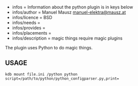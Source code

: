 - infos = Information about the python plugin is in keys below
- infos/author = Manuel Mausz <manuel-elektra@mausz.at>
- infos/licence = BSD
- infos/needs =
- infos/provides =
- infos/placements =
- infos/description = magic things require magic plugins

The plugin uses Python to do magic things.

## USAGE

    kdb mount file.ini /python python script=/path/to/python/python_configparser.py,print=
